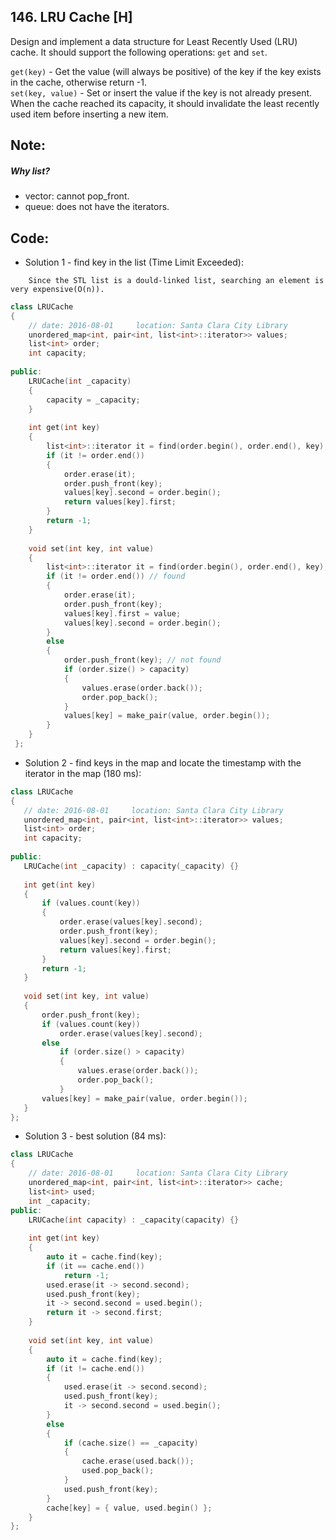 ## 146. LRU Cache [H]
Design and implement a data structure for Least Recently Used (LRU) cache. It should support the following operations: `get` and `set`.

`get(key)` - Get the value (will always be positive) of the key if the key exists in the cache, otherwise return -1.   
`set(key, value)` - Set or insert the value if the key is not already present. When the cache reached its capacity, it should invalidate the least recently used item before inserting a new item.   

## Note:
##### Why list?
- vector: cannot pop_front.
- queue: does not have the iterators.

## Code:
- Solution 1 - find key in the list (Time Limit Exceeded):
```
    Since the STL list is a dould-linked list, searching an element is very expensive(O(n)).
```
```c++
class LRUCache
{
    // date: 2016-08-01     location: Santa Clara City Library
    unordered_map<int, pair<int, list<int>::iterator>> values;
    list<int> order;
    int capacity;
    
public:
    LRUCache(int _capacity) 
    {
        capacity = _capacity;
    }
    
    int get(int key) 
    { 
        list<int>::iterator it = find(order.begin(), order.end(), key);
        if (it != order.end())
        {
            order.erase(it);
            order.push_front(key);
            values[key].second = order.begin();
            return values[key].first;
        }
        return -1;
    }
    
    void set(int key, int value) 
    {
        list<int>::iterator it = find(order.begin(), order.end(), key);
        if (it != order.end()) // found
        {
            order.erase(it);
            order.push_front(key);
            values[key].first = value;
            values[key].second = order.begin();
        }
        else
        {
            order.push_front(key); // not found
            if (order.size() > capacity)
            {
                values.erase(order.back());
                order.pop_back();
            }
            values[key] = make_pair(value, order.begin());
        }
    }
 };
 ```
 
 - Solution 2 - find keys in the map and locate the timestamp with the iterator in the map (180 ms):
 ```c++
class LRUCache
{
    // date: 2016-08-01     location: Santa Clara City Library
    unordered_map<int, pair<int, list<int>::iterator>> values;
    list<int> order;
    int capacity;
    
public:
    LRUCache(int _capacity) : capacity(_capacity) {}
    
    int get(int key) 
    {
        if (values.count(key))
        {
            order.erase(values[key].second);
            order.push_front(key);
            values[key].second = order.begin();
            return values[key].first;
        }
        return -1;
    }
    
    void set(int key, int value) 
    {
        order.push_front(key);
        if (values.count(key))
            order.erase(values[key].second);
        else
            if (order.size() > capacity)
            {
                values.erase(order.back());
                order.pop_back();
            }
        values[key] = make_pair(value, order.begin());
    }
};
 ```

- Solution 3 - best solution (84 ms):
```c++
class LRUCache 
{
    // date: 2016-08-01     location: Santa Clara City Library
    unordered_map<int, pair<int, list<int>::iterator>> cache;
    list<int> used;
    int _capacity;    
public:
    LRUCache(int capacity) : _capacity(capacity) {}
    
    int get(int key) 
    {
        auto it = cache.find(key);
        if (it == cache.end()) 
            return -1;
        used.erase(it -> second.second);
        used.push_front(key);
        it -> second.second = used.begin();
        return it -> second.first;
    }
    
    void set(int key, int value) 
    {
        auto it = cache.find(key);
        if (it != cache.end()) 
        {
            used.erase(it -> second.second);
            used.push_front(key);
            it -> second.second = used.begin();
        }
        else 
        {
			if (cache.size() == _capacity) 
			{
				cache.erase(used.back());
				used.pop_back();
			}
            used.push_front(key);
        }
        cache[key] = { value, used.begin() };
    }
};
```
